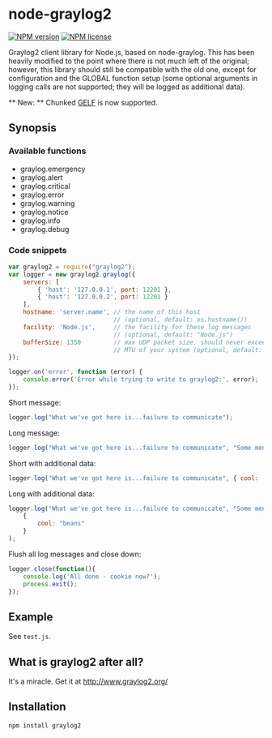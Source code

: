 # node-graylog2
[![NPM version](http://img.shields.io/npm/v/graylog2.svg?style=flat-square)](https://www.npmjs.org/package/graylog2) [![NPM license](http://img.shields.io/npm/l/graylog2.svg?style=flat-square)](https://www.npmjs.org/package/graylog2)

Graylog2 client library for Node.js, based on node-graylog. This
has been heavily modified to the point where there is not much left
of the original; however, this library should still be compatible
with the old one, except for configuration and the GLOBAL function setup
(some optional arguments in logging calls are not supported; they will be
logged as additional data).

** New: ** Chunked [GELF](https://github.com/Graylog2/graylog2-docs/wiki/GELF)
is now supported.

## Synopsis

### Available functions

* graylog.emergency
* graylog.alert
* graylog.critical
* graylog.error
* graylog.warning
* graylog.notice
* graylog.info
* graylog.debug

### Code snippets

```javascript
var graylog2 = require("graylog2");
var logger = new graylog2.graylog({
    servers: [
        { 'host': '127.0.0.1', port: 12201 },
        { 'host': '127.0.0.2', port: 12201 }
    ],
    hostname: 'server.name', // the name of this host
                             // (optional, default: os.hostname())
    facility: 'Node.js',     // the facility for these log messages
                             // (optional, default: "Node.js")
    bufferSize: 1350         // max UDP packet size, should never exceed the
                             // MTU of your system (optional, default: 1400)
});

logger.on('error', function (error) {
    console.error('Error while trying to write to graylog2:', error);
});

```

Short message:

```javascript
logger.log("What we've got here is...failure to communicate");
```

Long message:

```javascript
logger.log("What we've got here is...failure to communicate", "Some men you just can't reach. So you get what we had here last week, which is the way he wants it... well, he gets it. I don't like it any more than you men.");
```

Short with additional data:

```javascript
logger.log("What we've got here is...failure to communicate", { cool: 'beans' });
```

Long with additional data:

```javascript
logger.log("What we've got here is...failure to communicate", "Some men you just can't reach. So you get what we had here last week, which is the way he wants it... well, he gets it. I don't like it any more than you men.",
    {
        cool: "beans"
    }
);
```

Flush all log messages and close down:
```javascript
logger.close(function(){
    console.log('All done - cookie now?');
    process.exit();
});
```

## Example

See `test.js`.

## What is graylog2 after all?

It's a miracle. Get it at http://www.graylog2.org/

## Installation

    npm install graylog2
